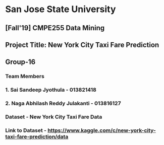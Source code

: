 # San Jose State University

## [Fall'19] CMPE255  Data Mining

## Project Title: New York City Taxi Fare Prediction

## Group-16
### Team Members
### 1. Sai Sandeep Jyothula - 013821418
### 2. Naga Abhilash Reddy Julakanti - 013816127

### Dataset - New York City Taxi Fare Data
### Link to Dataset - https://www.kaggle.com/c/new-york-city-taxi-fare-prediction/data

